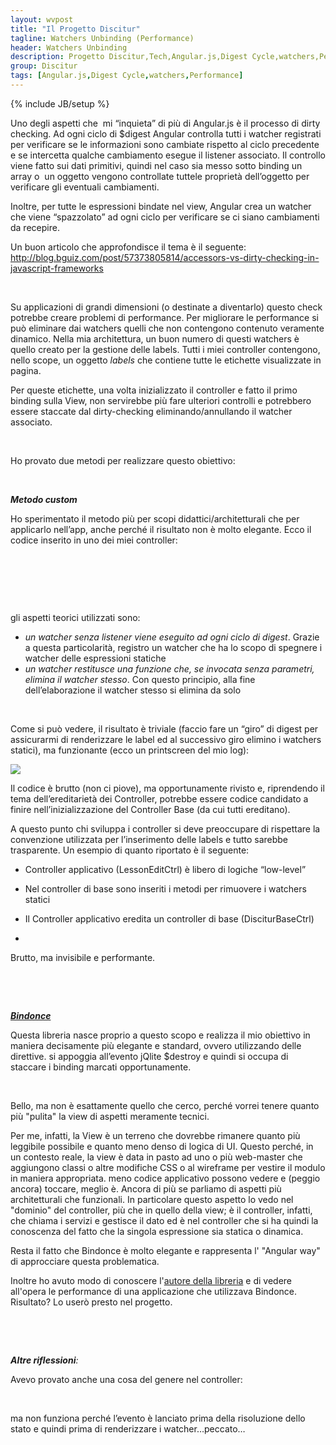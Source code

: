 ```yaml
---
layout: wvpost
title: "Il Progetto Discitur"
tagline: Watchers Unbinding (Performance)
header: Watchers Unbinding
description: Progetto Discitur,Tech,Angular.js,Digest Cycle,watchers,Performance
group: Discitur
tags: [Angular.js,Digest Cycle,watchers,Performance]
---
```

{% include JB/setup %}
<!-- Markup JSON-LD generato da Assistente per il markup dei dati strutturati di Google. -->
<script type="application/ld+json">
{
  "@context" : "http://schema.org",
  "@type" : "Article",
  "name" : "Angular.js Watchers Unbinding (Performance)",
  "author" : {
    "@type" : "Person",
    "name" : "William Verdolini"
  },
  "datePublished" : "2014-02-10",
  "articleSection" : [ "Digest Cycle", "Angular.js", "watchers", "$$watchers", "$watch", "Performance" ],
  "url" : "http://williamverdolini.github.io/2014/02/18/discitur-Watchers_unbinding/"
}
</script>

Uno degli aspetti che  mi “inquieta”
di più di Angular.js è il processo di dirty checking. Ad ogni ciclo di $digest
Angular controlla tutti i watcher registrati per verificare se le informazioni
sono cambiate rispetto al ciclo precedente e se intercetta qualche cambiamento
esegue il listener associato. Il controllo viene fatto sui dati primitivi,
quindi nel caso sia messo sotto binding un array o  un oggetto vengono controllate tuttele
proprietà dell’oggetto per verificare gli eventuali cambiamenti.

Inoltre, per tutte le espressioni bindate nel view, Angular crea un watcher
che viene “spazzolato” ad ogni ciclo per verificare se ci siano cambiamenti da
recepire.

Un buon articolo che approfondisce il tema è il seguente: <a href="http://blog.bguiz.com/post/57373805814/accessors-vs-dirty-checking-in-javascript-frameworks" target="_blank">http://blog.bguiz.com/post/57373805814/accessors-vs-dirty-checking-in-javascript-frameworks</a>

 

Su applicazioni di grandi dimensioni (o destinate a diventarlo) questo
check potrebbe creare problemi di performance. Per migliorare le performance si
può eliminare dai watchers quelli che non contengono contenuto veramente dinamico.
Nella mia architettura, un buon numero di questi watchers è quello creato per
la gestione delle labels. Tutti i miei controller contengono, nello scope, un
oggetto _labels_ che contiene tutte le
etichette visualizzate in pagina. 

Per queste etichette, una volta inizializzato il controller e fatto il
primo binding sulla View, non servirebbe più fare ulteriori controlli e
potrebbero essere staccate dal dirty-checking eliminando/annullando il watcher
associato.

 

Ho provato due metodi per realizzare questo obiettivo:

 

**_Metodo custom_**

Ho sperimentato il metodo più per scopi didattici/architetturali che per
applicarlo nell’app, anche perché il risultato non è molto elegante. Ecco il
codice inserito in uno dei miei controller:

 



<script type="syntaxhighlighter" class="brush: javascript">
<![CDATA[
var _watchers = false;
var _detachStaticWatchers = $scope.$watch(function () {
    // first digest cycle: do nothing to populate view
    if (!_watchers) {
        _watchers = true;
    }
    // second digest cycle: remove static watchers
    else {
        var _reLabels = /^{{labels\..*}}/
        for (var i = $scope.$$watchers.length - 1; i >= 0; i--) {
            if ($scope.$$watchers[i].exp &&
                $scope.$$watchers[i].exp.exp &&
                _reLabels.test($scope.$$watchers[i].exp.exp)) {
                $scope.$$watchers.splice(i, 1);
            }
        }
        // detach this watch
        _detachStaticWatchers();
    }
    console.log($scope.$$watchers.length);
    console.log($scope.$$watchers);
})
]]></script> 


 

gli aspetti teorici utilizzati sono:

- _un
     watcher senza listener viene eseguito ad ogni ciclo di digest_. Grazie a questa particolarità, registro un
     watcher che ha lo scopo di spegnere i watcher delle espressioni statiche
- _un
     watcher restitusce una funzione che, se invocata senza parametri, elimina
     il watcher stesso_. Con
     questo principio, alla fine dell’elaborazione il watcher stesso si elimina
     da solo

 

Come si può vedere, il risultato è triviale (faccio fare un “giro” di
digest per assicurarmi di renderizzare le label ed al successivo giro elimino i
watchers statici), ma funzionante (ecco un printscreen del mio log):


<img src="{{ BASE_PATH }}/images/discitur/watchers_unbinding.png" />

Il codice è brutto (non ci piove),
ma opportunamente rivisto e, riprendendo il tema dell’ereditarietà dei
Controller, potrebbe essere codice candidato a finire nell’inizializzazione del
Controller Base (da cui tutti ereditano).

A questo punto chi sviluppa i
controller si deve preoccupare di rispettare la convenzione utilizzata per
l’inserimento delle labels e tutto sarebbe trasparente. Un esempio di quanto
riportato è il seguente:

- Controller
     applicativo (LessonEditCtrl) è libero di logiche “low-level”
- Nel
     controller di base sono inseriti i metodi per rimuovere i watchers statici
     
- Il Controller applicativo
     eredita un controller di base (DisciturBaseCtrl)
- 

Brutto, ma invisibile e
performante.

 

 

**_<a href="https://github.com/Pasvaz/bindonce" target="_blank">Bindonce</a>_**

Questa libreria nasce proprio a questo scopo e realizza il mio obiettivo in
maniera decisamente più elegante e standard, ovvero utilizzando delle
direttive. si appoggia all’evento jQlite $destroy e quindi si occupa di
staccare i binding marcati opportunamente.

 

Bello, ma non è esattamente quello che cerco, perché vorrei tenere quanto
più "pulita" la view di aspetti meramente tecnici.

Per me, infatti, la View è un terreno che dovrebbe rimanere quanto più
leggibile possibile e quanto meno denso di logica di UI. Questo perché, in un
contesto reale, la view è data in pasto ad uno o più web-master che aggiungono
classi o altre modifiche CSS o al wireframe per vestire il modulo in maniera
appropriata. meno codice applicativo possono vedere e (peggio ancora) toccare,
meglio è. Ancora di più se parliamo di aspetti più architetturali che
funzionali. In particolare questo aspetto lo vedo nel "dominio" del controller, più che
in quello della view; è il controller, infatti, che chiama i servizi e gestisce il dato 
ed è nel controller che si ha quindi la conoscenza del fatto che la singola espressione sia statica o dinamica.

Resta il fatto che Bindonce è molto elegante e rappresenta l' "Angular way" di approcciare questa problematica.

Inoltre ho avuto modo di conoscere l'<a href="https://twitter.com/PasqualeVazzana" target="_blank">autore della libreria</a> e di vedere all'opera le performance di una applicazione che utilizzava Bindonce.
Risultato? Lo userò presto nel progetto. 

 

 

**_Altre riflessioni_**_:_

Avevo provato anche una cosa del genere nel controller:


<script type="syntaxhighlighter" class="brush: javascript">
<![CDATA[
$scope.$on('$viewContentLoaded', function () {
    $scope.$$watchers.splice(1,1); //uno a caso per fare una prova...
});
]]></script> 

ma non funziona perché l’evento è lanciato prima della risoluzione dello
stato e quindi prima di renderizzare i watcher…peccato… 